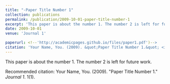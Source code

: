 ```yaml
---
title: "-Paper Title Number 1"
collection: publications
permalink: /publication/2009-10-01-paper-title-number-1
excerpt: 'This paper is about the number 1. The number 2 is left for future work.'
date: 2009-10-01
venue: 'Journal 1'

paperurl: <!--'http://academicpages.github.io/files/paper1.pdf')-->
citation: 'Your Name, You. (2009). &quot;Paper Title Number 1.&quot; <i>Journal 1</i>. 1(1).'
---
```

This paper is about the number 1. The number 2 is left for future work.

<!--[Download paper here](http://academicpages.github.io/files/paper1.pdf)-->

Recommended citation: Your Name, You. (2009). "Paper Title Number 1." <i>Journal 1</i>. 1(1).
